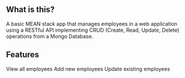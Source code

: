 ## What is this?
A basic MEAN stack app that manages employees in a web application using a RESTful API implementing CRUD (Create, Read, Update, Delete) operations from a Mongo Database. 

## Features
View all employees
Add new employees
Update existing employees